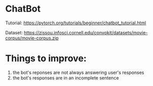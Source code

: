 # ChatBot
Tutorial: https://pytorch.org/tutorials/beginner/chatbot_tutorial.html

Dataset: https://zissou.infosci.cornell.edu/convokit/datasets/movie-corpus/movie-corpus.zip

# Things to improve:
1. the bot's reponses are not always answering user's responses
2. the bot's responses are in an incomplete sentence
